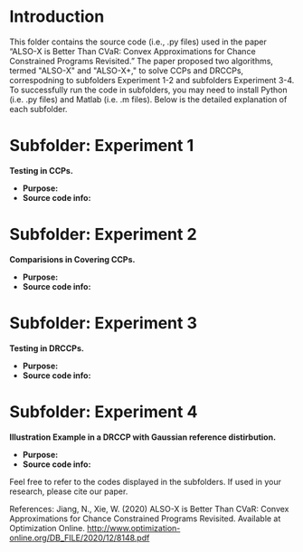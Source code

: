 # Introduction 

This folder contains the source code (i.e., .py files) used in the paper “ALSO-X is Better Than CVaR: Convex Approximations for Chance Constrained
Programs Revisited.” The paper proposed two algorithms, termed "ALSO-X" and "ALSO-X+," to solve CCPs and DRCCPs, correspodning to subfolders Experiment 1-2 and subfolders Experiment 3-4. To successfully run the code in subfolders, you may need to install Python (i.e. .py files) and Matlab (i.e. .m files).
Below is the detailed explanation of each subfolder.

# Subfolder: Experiment 1
**Testing in CCPs.**
* **Purpose:**
* **Source code info:**



# Subfolder: Experiment 2
**Comparisions in Covering CCPs.**
* **Purpose:**
* **Source code info:**


# Subfolder: Experiment 3
**Testing in DRCCPs.**
* **Purpose:**
* **Source code info:**



# Subfolder: Experiment 4
**Illustration Example in a DRCCP with Gaussian reference distirbution.**
* **Purpose:**
* **Source code info:**




Feel free to refer to the codes displayed in the subfolders. If used in your research, please cite our paper.

References: Jiang, N., Xie, W. (2020) ALSO-X is Better Than CVaR: Convex Approximations for Chance Constrained Programs Revisited. Available at Optimization Online.
http://www.optimization-online.org/DB_FILE/2020/12/8148.pdf
